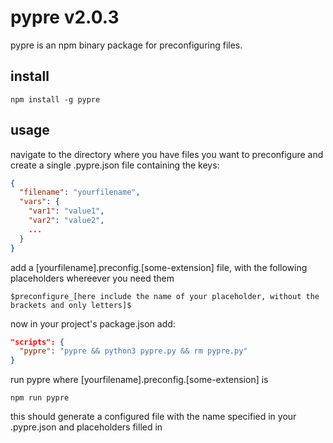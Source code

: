 # pypre v2.0.3

pypre is an npm binary package for preconfiguring files.

## install
```
npm install -g pypre
 ```

## usage
navigate to the directory where you have files you want to preconfigure and create a single .pypre.json file containing the keys:
```json
{
  "filename": "yourfilename",
  "vars": {
    "var1": "value1",
    "var2": "value2",
    ...
  }
}
```

add a [yourfilename].preconfig.[some-extension] file, with the following placeholders whereever you need them
```
$preconfigure_[here include the name of your placeholder, without the brackets and only letters]$
```

now in your project's package.json add:
```json
"scripts": {
  "pypre": "pypre && python3 pypre.py && rm pypre.py"
}
```

run pypre where [yourfilename].preconfig.[some-extension] is
```
npm run pypre
```

this should generate a configured file with the name specified in your .pypre.json and placeholders filled in
